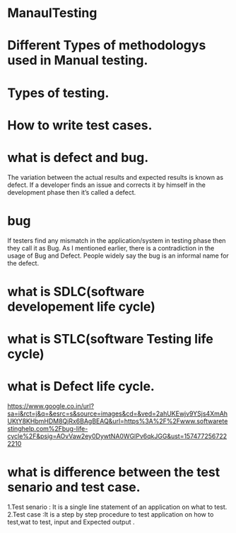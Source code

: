 # ManaulTesting
# Different Types of methodologys used in Manual testing.
# Types of testing.
# How to write test cases.
# what is defect and bug.
The variation between the actual results and expected results is known as defect.
If a developer finds an issue and corrects it by himself in the development phase then it’s called a defect.
# bug
If testers find any mismatch in the application/system in testing phase then they call it as Bug.
As I mentioned earlier, there is a contradiction in the usage of Bug and Defect. People widely say the bug is an informal name for the defect.
# what is SDLC(software developement life cycle)
# what is STLC(software Testing life cycle)
# what is Defect life cycle.
https://www.google.co.in/url?sa=i&rct=j&q=&esrc=s&source=images&cd=&ved=2ahUKEwjv9YSjs4XmAhUKtY8KHbmHDM8QjRx6BAgBEAQ&url=https%3A%2F%2Fwww.softwaretestinghelp.com%2Fbug-life-cycle%2F&psig=AOvVaw2ey0DywtNA0WGlPv6qkJGG&ust=1574772567222210
# what is difference between the test senario and test case.
 1.Test senario : It is a single line statement of an application on what to test.
 2.Test case :It is a step by step  procedure to test application on how to test,wat to test, input and Expected output .
 
